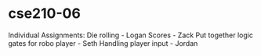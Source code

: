 # cse210-06


Individual Assignments:
Die rolling - Logan
Scores - Zack
Put together logic gates for robo player - Seth
Handling player input - Jordan
